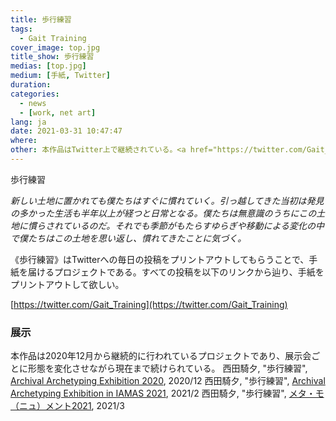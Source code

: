 ```yaml
---
title: 歩行練習
tags:
  - Gait Training
cover_image: top.jpg
title_show: 歩行練習
medias: [top.jpg]
medium: [手紙, Twitter]
duration: 
categories:
  - news
  - [work, net art]
lang: ja
date: 2021-03-31 10:47:47
where:
other: 本作品はTwitter上で継続されている。<a href="https://twitter.com/Gait_Training" target="blank">https://twitter.com/Gait_Training</a>
---
```


歩行練習

*新しい土地に置かれても僕たちはすぐに慣れていく。引っ越してきた当初は発見の多かった生活も半年以上が経つと日常となる。僕たちは無意識のうちにこの土地に慣らされているのだ。それでも季節がもたらすゆらぎや移動による変化の中で僕たちはこの土地を思い返し、慣れてきたことに気づく。*

《歩行練習》はTwitterへの毎日の投稿をプリントアウトしてもらうことで、手紙を届けるプロジェクトである。すべての投稿を以下のリンクから辿り、手紙をプリントアウトして欲しい。

[https://twitter.com/Gait_Training](https://twitter.com/Gait_Training)


### 展示
本作品は2020年12月から継続的に行われているプロジェクトであり、展示会ごとに形態を変化させながら現在まで続けられている。
西田騎夕, "歩行練習", [Archival Archetyping Exhibition 2020](https://archival-archetyping.github.io/exhibition-2020/), 2020/12
西田騎夕, "歩行練習", [Archival Archetyping Exhibition in IAMAS 2021](https://archival-archetyping.github.io/iamas-2021/), 2021/2
西田騎夕, "歩行練習", [メタ・モ（ニュ）メント2021](https://archival-archetyping.github.io/meta-mo-nu-ment-2021/), 2021/3

<!--
# Tag Plugins
## Image
{% img [class names] /path/to/image [width] [height] "title text 'alt text'" %}

## Link
{% link text url [external] [title] %}

## YouTube
{% youtube video_id %}

## Vimeo
{% vimeo video_id [width] [height] %}

<!-- more -->
